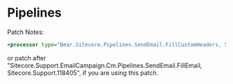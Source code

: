 # Pipelines

Patch Notes:
```xml
<processor type="Bear.Sitecore.Pipelines.SendEmail.FillCustomHeaders, Sitecore.Analytics" patch:after="processor[@type='Sitecore.EmailCampaign.Cm.Pipelines.SendEmail.FillEmail, Sitecore.EmailCampaign.Cm']"/>
```
or patch after "Sitecore.Support.EmailCampaign.Cm.Pipelines.SendEmail.FillEmail, Sitecore.Support.118405", if you are using this patch.